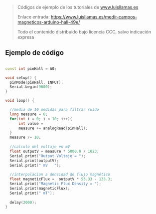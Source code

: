 > Códigos de ejemplo de los tutoriales de www.luisllamas.es
>
> Enlace entrada: https://www.luisllamas.es/medir-campos-magneticos-arduino-hall-49e/
>
> Todo el contenido distribuido bajo licencia CCC, salvo indicación expresa


## Ejemplo de código
```cpp
const int pinHall = A0;

void setup() {
  pinMode(pinHall, INPUT);
  Serial.begin(9600);
}

void loop() {

  //media de 10 medidas para filtrar ruido
  long measure = 0;
  for(int i = 0; i < 10; i++){
      int value = 
      measure += analogRead(pinHall);
  }
  measure /= 10;
  
  //calculo del voltaje en mV
  float outputV = measure * 5000.0 / 1023;
  Serial.print("Output Voltaje = ");
  Serial.print(outputV);
  Serial.print(" mV   ");
  
  //interpolacion a densidad de flujo magnético
  float magneticFlux =  outputV * 53.33 - 133.3;
  Serial.print("Magnetic Flux Density = ");
  Serial.print(magneticFlux);
  Serial.print(" mT");
  
  delay(2000);
}
```


